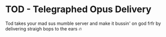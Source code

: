 # TOD - Telegraphed Opus Delivery
Tod takes your mad sus mumble server and make it bussin' on god frfr by delivering straigh bops to the ears 🔥
